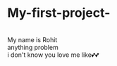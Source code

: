 # My-first-project-
<Br>
My name is Rohit <Br>
anything problem
<Br>
i don't know you love me like💕💕
